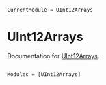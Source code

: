 ```@meta
CurrentModule = UInt12Arrays
```

# UInt12Arrays

Documentation for [UInt12Arrays](https://github.com/mkitti/UInt12Arrays.jl).

```@index
```

```@autodocs
Modules = [UInt12Arrays]
```
